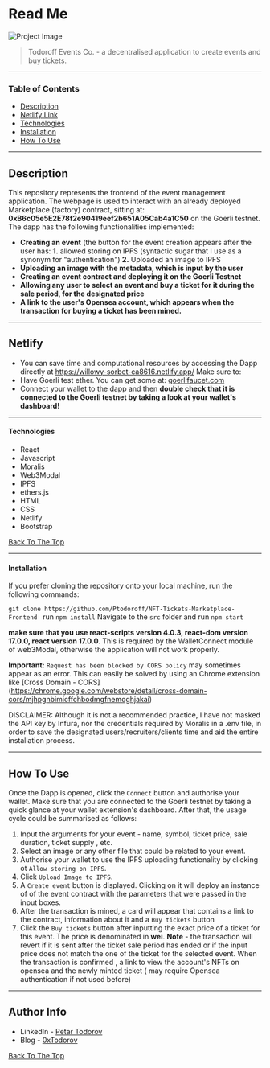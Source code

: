# Read Me

![Project Image](https://ipfs.moralis.io:2053/ipfs/Qmc8J3Fvje1UCSgNymJW5phnZsPeCSwEXtLomaMY8hS3D9)

> Todoroff Events Co. - a decentralised application to create events and buy tickets.

---

### Table of Contents

- [Description](#description)
- [Netlify Link](#Netlify)
- [Technologies](#technologies)
- [Installation](#installation)
- [How To Use](#how-to-use)

---

## Description

This repository represents the frontend of the event management application. The webpage is used to interact with an already deployed Marketplace (factory) contract, sitting at: **0xB6c05e5E2E78f2e90419eef2b651A05Cab4a1C50** on the Goerli testnet. The dapp has the following functionalities implemented:

- **Creating an event** (the button for the event creation appears after the user has: **1.** allowed storing on IPFS (syntactic sugar that I use as a synonym for "authentication") **2.** Uploaded an image to IPFS
- **Uploading an image with the metadata, which is input by the user**
- **Creating an event contract and deploying it on the Goerli Testnet**
- **Allowing any user to select an event and buy a ticket for it during the sale period, for the designated price**
- **A link to the user's Opensea account, which appears when the transaction for buying a ticket has been mined.**

---

## Netlify

- You can save time and computational resources by accessing the Dapp directly at https://willowy-sorbet-ca8616.netlify.app/ Make sure to:
- Have Goerli test ether. You can get some at: [goerlifaucet.com](https://goerlifaucet.com/)
- Connect your wallet to the dapp and then **double check that it is connected to the Goerli testnet by taking a look at your wallet's dashboard!**

---

#### Technologies

- React
- Javascript
- Moralis
- Web3Modal
- IPFS
- ethers.js
- HTML
- CSS
- Netlify
- Bootstrap

[Back To The Top](#read-me)

---

#### Installation

If you prefer cloning the repository onto your local machine, run the following commands:

`git clone https://github.com/Ptodoroff/NFT-Tickets-Marketplace-Frontend `
run `npm install`
Navigate to the `src` folder and run `npm start`

**make sure that you use react-scripts version 4.0.3, react-dom version 17.0.0, react version 17.0.0**. This is required by the WalletConnect module of web3Modal, otherwise the application will not work properly.

**Important:** `Request has been blocked by CORS policy` may sometimes appear as an error. This can easily be solved by using an Chrome extension like [Cross Domain - CORS] (https://chrome.google.com/webstore/detail/cross-domain-cors/mjhpgnbimicffchbodmgfnemoghjakai)

DISCLAIMER: Although it is not a recommended practice, I have not masked the API key by Infura, nor the credentials required by Moralis in a .env file, in order to save the designated users/recruiters/clients time and aid the entire installation process.

---

## How To Use

Once the Dapp is opened, click the `Connect` button and authorise your wallet. Make sure that you are connected to the Goerli testnet by taking a quick glance at your wallet extension's dashboard. After that, the usage cycle could be summarised as follows:

1. Input the arguments for your event - name, symbol, ticket price, sale duration, ticket supply , etc.
2. Select an image or any other file that could be related to your event.
3. Authorise your wallet to use the IPFS uploading functionality by clicking ot `Allow storing on IPFS`.
4. Click `Upload Image to IPFS`.
5. A `Create event` button is displayed. Clicking on it will deploy an instance of of the event contract with the parameters that were passed in the input boxes.
6. After the transaction is mined, a card will appear that contains a link to the contract, information about it and a `Buy tickets` button
7. Click the `Buy tickets` button after inputting the exact price of a ticket for this event. The price is denominated in **wei**.
   **Note** - the transaction will revert if it is sent after the ticket sale period has ended or if the input price does not match the one of the ticket for the selected event. When the transaction is confirmed , a link to view the account's NFTs on opensea and the newly minted ticket ( may require Opensea authentication if not used before)

---

## Author Info

- LinkedIn - [Petar Todorov](https://www.linkedin.com/in/petargtodorov/)
- Blog - [0xTodorov](https://0xtodorov.hashnode.dev/)

[Back To The Top](#read-me-template)

